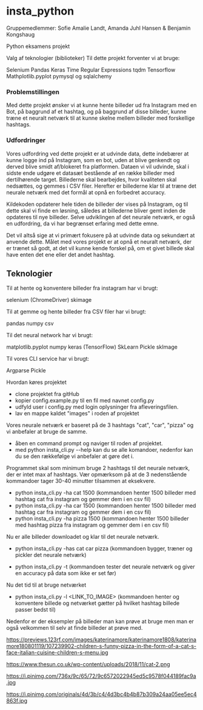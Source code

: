 # insta_python

Gruppemedlemmer: Sofie Amalie Landt, Amanda Juhl Hansen & Benjamin Kongshaug

Python eksamens projekt


Valg af teknologier (biblioteker)
Til dette projekt forventer vi at bruge:

Selenium
Pandas
Keras
Time
Regular Expressions
tqdm
Tensorflow
Mathplotlib.pyplot
pymysql og sqlalchemy





### Problemstillingen

Med dette projekt ønsker vi at kunne hente billeder ud fra Instagram med en Bot, på baggrund af et hashtag, og på baggrund af disse billeder, kunne træne et neuralt netværk til at kunne skelne mellem billeder med forskellige hashtags.

### Udfordringer

Vores udfordring ved dette projekt er at udvinde data, dette indebærer at kunne logge ind på Instagram, som en bot, uden at blive genkendt og derved blive smidt af/blokeret fra platformen. Dataen vi vil udvinde, skal i sidste ende udgøre et datasæt bestående af en række billeder med dertilhørende target. Billederne skal bearbejdes, hvor kvaliteten skal nedsættes, og gemmes i CSV filer. Herefter er billederne klar til at træne det neurale netværk med det formål at opnå en forbedret accuracy.

Kildekoden opdaterer hele tiden de billeder der vises på Instagram, og til dette skal vi finde en løsning, således at billederne bliver gemt inden de opdateres til nye billeder. Selve udviklingen af det neurale netværk, er også en udfordring, da vi har begrænset erfaring med dette emne.

Det vil altså sige at vi primært fokusere på at udvinde data og sekundært at anvende dette. Målet med vores projekt er at opnå et neuralt netværk, der er trænet så godt, at det vil kunne kende forskel på, om et givet billede skal have enten det ene eller det andet hashtag.

## Teknologier

Til at hente og konventere billeder fra instagram har vi brugt:

selenium (ChromeDriver)
skimage

Til at gemme og hente billeder fra CSV filer har vi brugt:

pandas
numpy
csv

Til det neural network har vi brugt:

matplotlib.pyplot
numpy
keras (TensorFlow)
SkLearn
Pickle 
skImage

Til vores CLI service har vi brugt:

Argparse
Pickle




Hvordan køres projektet

- clone projektet fra gitHub
- kopier config.example.py til en fil med navnet config.py
- udfyld user i config.py med login oplysninger fra afleveringsfilen.
- lav en mappe kaldet "images" i roden af projektet

Vores neurale netværk er baseret på de 3 hashtags "cat", "car", "pizza" og vi anbefaler at bruge de samme.

- åben en command prompt og naviger til roden af projektet.
- med python insta_cli.py --help kan du se alle komandoer, nedenfor kan du se den rækkefølge vi anbefaler at gøre det i.

Programmet skal som minimum bruge 2 hashtags til det neurale netværk, der er intet max af hashtags.
Vær opmærksom på at de 3 nedenstående kommandoer tager 30-40 minutter tilsammen at eksekvere. 

- python insta_cli.py -ha cat 1500        (kommandoen henter 1500 billeder med hashtag cat fra instagram og gemmer dem i en csv fil)
- python insta_cli.py -ha car 1500        (kommandoen henter 1500 billeder med hashtag car fra instagram og gemmer dem i en csv fil)
- python insta_cli.py -ha pizza 1500      (kommandoen henter 1500 billeder med hashtag pizza fra instagram og gemmer dem i en csv fil)

Nu er alle billeder downloadet og klar til det neurale netværk.

- python insta_cli.py -has cat car pizza (kommandoen bygger, træner og pickler det neurale netværk)

- python insta_cli.py -t                 (kommandoen tester det neurale netværk og giver en accuracy på data som ikke er set før)

Nu det tid til at bruge netværket 

- python insta_cli.py -l <LINK_TO_IMAGE> (kommandoen henter og konventere billede og netværket gætter på hvilket hashtag billede passer bedst til)

Nedenfor er der eksempler på billeder man kan prøve at bruge men man er også velkommen til selv at finde billeder at prøve med.

https://previews.123rf.com/images/katerinamore/katerinamore1808/katerinamore180801119/107239902-children-s-funny-pizza-in-the-form-of-a-cat-s-face-italian-cuisine-children-s-menu.jpg

https://www.thesun.co.uk/wp-content/uploads/2018/11/cat-2.png

https://i.pinimg.com/736x/9c/65/72/9c6572022945ed5c9578f044189fac9a.jpg

https://i.pinimg.com/originals/4d/3b/c4/4d3bc4b4b87b309a24aa05ee5ec4863f.jpg




